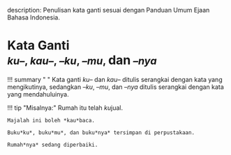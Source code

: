 description: Penulisan kata ganti sesuai dengan Panduan Umum Ejaan Bahasa Indonesia.

# Kata Ganti <br><small>*ku–*, *kau–*, *–ku*, *–mu*, <big>dan</big> *–nya*</small>

!!! summary " "
    Kata ganti *ku–* dan *kau–* ditulis serangkai dengan kata yang mengikutinya, sedangkan *–ku*, *–mu*, dan *–nya* ditulis serangkai dengan kata yang mendahuluinya.

!!! tip "Misalnya:"
    Rumah itu telah *ku*jual.

    Majalah ini boleh *kau*baca.

    Buku*ku*, buku*mu*, dan buku*nya* tersimpan di perpustakaan.

    Rumah*nya* sedang diperbaiki.


